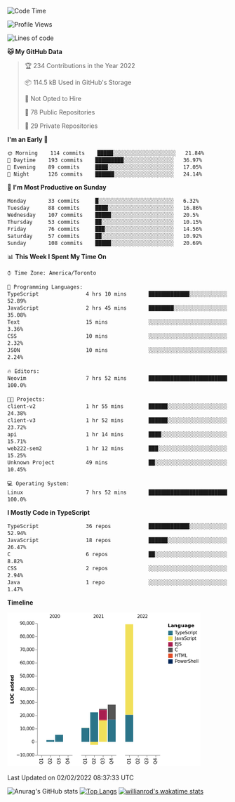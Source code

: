 <!--START_SECTION:waka-->
![Code Time](http://img.shields.io/badge/Code%20Time-137%20hrs%203%20mins-blue)

![Profile Views](http://img.shields.io/badge/Profile%20Views-25-blue)

![Lines of code](https://img.shields.io/badge/From%20Hello%20World%20I%27ve%20Written-179%20Thousand%20lines%20of%20code-blue)

**🐱 My GitHub Data** 

> 🏆 234 Contributions in the Year 2022
 > 
> 📦 114.5 kB Used in GitHub's Storage 
 > 
> 🚫 Not Opted to Hire
 > 
> 📜 78 Public Repositories 
 > 
> 🔑 29 Private Repositories  
 > 
**I'm an Early 🐤** 

```text
🌞 Morning    114 commits    █████░░░░░░░░░░░░░░░░░░░░   21.84% 
🌆 Daytime    193 commits    █████████░░░░░░░░░░░░░░░░   36.97% 
🌃 Evening    89 commits     ████░░░░░░░░░░░░░░░░░░░░░   17.05% 
🌙 Night      126 commits    ██████░░░░░░░░░░░░░░░░░░░   24.14%

```
📅 **I'm Most Productive on Sunday** 

```text
Monday       33 commits     █░░░░░░░░░░░░░░░░░░░░░░░░   6.32% 
Tuesday      88 commits     ████░░░░░░░░░░░░░░░░░░░░░   16.86% 
Wednesday    107 commits    █████░░░░░░░░░░░░░░░░░░░░   20.5% 
Thursday     53 commits     ██░░░░░░░░░░░░░░░░░░░░░░░   10.15% 
Friday       76 commits     ███░░░░░░░░░░░░░░░░░░░░░░   14.56% 
Saturday     57 commits     ██░░░░░░░░░░░░░░░░░░░░░░░   10.92% 
Sunday       108 commits    █████░░░░░░░░░░░░░░░░░░░░   20.69%

```


📊 **This Week I Spent My Time On** 

```text
⌚︎ Time Zone: America/Toronto

💬 Programming Languages: 
TypeScript               4 hrs 10 mins       █████████████░░░░░░░░░░░░   52.89% 
JavaScript               2 hrs 45 mins       ████████░░░░░░░░░░░░░░░░░   35.08% 
Text                     15 mins             ░░░░░░░░░░░░░░░░░░░░░░░░░   3.36% 
CSS                      10 mins             ░░░░░░░░░░░░░░░░░░░░░░░░░   2.32% 
JSON                     10 mins             ░░░░░░░░░░░░░░░░░░░░░░░░░   2.24%

🔥 Editors: 
Neovim                   7 hrs 52 mins       █████████████████████████   100.0%

🐱‍💻 Projects: 
client-v2                1 hr 55 mins        ██████░░░░░░░░░░░░░░░░░░░   24.38% 
client-v3                1 hr 52 mins        ██████░░░░░░░░░░░░░░░░░░░   23.72% 
api                      1 hr 14 mins        ████░░░░░░░░░░░░░░░░░░░░░   15.71% 
web222-sem2              1 hr 12 mins        ███░░░░░░░░░░░░░░░░░░░░░░   15.25% 
Unknown Project          49 mins             ██░░░░░░░░░░░░░░░░░░░░░░░   10.45%

💻 Operating System: 
Linux                    7 hrs 52 mins       █████████████████████████   100.0%

```

**I Mostly Code in TypeScript** 

```text
TypeScript               36 repos            █████████████░░░░░░░░░░░░   52.94% 
JavaScript               18 repos            ██████░░░░░░░░░░░░░░░░░░░   26.47% 
C                        6 repos             ██░░░░░░░░░░░░░░░░░░░░░░░   8.82% 
CSS                      2 repos             ░░░░░░░░░░░░░░░░░░░░░░░░░   2.94% 
Java                     1 repo              ░░░░░░░░░░░░░░░░░░░░░░░░░   1.47%

```


**Timeline**

![Chart not found](https://raw.githubusercontent.com/wise-introvert/wise-introvert/master/charts/bar_graph.png) 


 Last Updated on 02/02/2022 08:37:33 UTC
<!--END_SECTION:waka-->

![Anurag's GitHub stats](https://github-readme-stats.vercel.app/api?username=wise-introvert&count_private=true&show_icons=true)
[![Top Langs](https://github-readme-stats.vercel.app/api/top-langs/?username=wise-introvert&langs_count=10)](https://github.com/anuraghazra/github-readme-stats)
[![willianrod's wakatime stats](https://github-readme-stats.vercel.app/api/wakatime?username=wiseintrovert)](https://github.com/anuraghazra/github-readme-stats)
